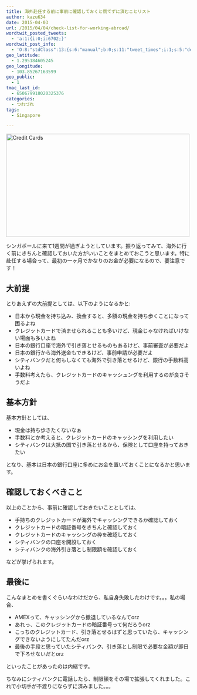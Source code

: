 ```yaml
---
title: 海外赴任する前に事前に確認しておくと慌てずに済むことリスト
author: kazu634
date: 2015-04-03
url: /2015/04/04/check-list-for-working-abroad/
wordtwit_posted_tweets:
  - 'a:1:{i:0;i:6702;}'
wordtwit_post_info:
  - 'O:8:"stdClass":13:{s:6:"manual";b:0;s:11:"tweet_times";i:1;s:5:"delay";i:0;s:7:"enabled";i:1;s:10:"separation";s:2:"60";s:7:"version";s:3:"3.7";s:14:"tweet_template";b:0;s:6:"status";i:2;s:6:"result";a:0:{}s:13:"tweet_counter";i:2;s:13:"tweet_log_ids";a:1:{i:0;i:6702;}s:9:"hash_tags";a:0:{}s:8:"accounts";a:1:{i:0;s:7:"kazu634";}}'
geo_latitude:
  - 1.295184605245
geo_longitude:
  - 103.85267163599
geo_public:
  - 1
tmac_last_id:
  - 650679918020325376
categories:
  - つれづれ
tags:
  - Singapore

---
```

<a href="http://flic.kr/p/kkUu3B" onclick="__gaTracker('send', 'event', 'outbound-article', 'http://flic.kr/p/kkUu3B', '');"><img class="size-custom aligncenter" title="" src="https://farm8.staticflickr.com/7368/12696032183_0d9622ae98.jpg" alt="Credit Cards" width="500" height="281" /></a>

シンガポールに来て1週間が過ぎようとしています。振り返ってみて、海外に行く前にきちんと確認しておいた方がいいことをまとめておこうと思います。特に赴任する場合って、最初の一ヶ月でかなりのお金が必要になるので、要注意です！

<!--more-->

## 大前提

とりあえずの大前提としては、以下のようになるかと:

  * 日本から現金を持ち込み、換金すると、多額の現金を持ち歩くことになって困るよね
  * クレジットカードで済ませられることも多いけど、現金じゃなければいけない場面も多いよね
  * 日本の銀行口座で海外で引き落とせるものもあるけど、事前審査が必要だよ
  * 日本の銀行から海外送金もできるけど、事前申請が必要だよ
  * シティバンクだと何もしなくても海外で引き落とせるけど、銀行の手数料高いよね
  * 手数料考えたら、クレジットカードのキャッシュングを利用するのが良さそうだよ

## 基本方針

基本方針としては、

  * 現金は持ち歩きたくないなぁ
  * 手数料とか考えると、クレジットカードのキャッシングを利用したい
  * シティバンクは大抵の国で引き落とせるから、保険として口座を持っておきたい

となり、基本は日本の銀行口座に多めにお金を置いておくことになるかと思います。

## 確認しておくべきこと

以上のことから、事前に確認しておきたいこととしては、

  * 手持ちのクレジットカードが海外でキャッシングできるか確認しておく
  * クレジットカードの暗証番号をきちんと確認しておく
  * クレジットカードのキャッシングの枠を確認しておく
  * シティバンクの口座を開設しておく
  * シティバンクの海外引き落とし制限額を確認しておく

などが挙げられます。

## 最後に

こんなまとめを書くぐらいなわけだから、私自身失敗したわけです。。。私の場合、

  * AMEXって、キャッシングから撤退しているなんてorz
  * あれっ、このクレジットカードの暗証番号って何だろうorz
  * こっちのクレジットカード、引き落とせるはずと思っていたら、キャッシングできないようにしてたんだorz
  * 最後の手段と思っていたシティバンク、引き落とし制限で必要な金額が即日で下ろせないだとorz

といったことがあったのは内緒です。

ちなみにシティバンクに電話したら、制限額をその場で拡張してくれました。これで小切手が不渡りにならずに済みました。。。